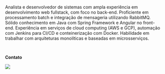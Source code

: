 


<p align="left"> 
  Analista e desenvolvedor de sistemas com ampla experiência em desenvolvimento web fullstack, com foco no back-end. Proficiente em processamento batch e integração de mensageria utilizando RabbitMQ. Sólido conhecimento em Java com Spring Framework e Angular no front-end. Experiência em serviços de cloud computing (AWS e GCP), automação com Jenkins para CI/CD e conteinerização com Docker. Habilidade em trabalhar com arquiteturas monolíticas e baseadas em microsserviços. 
</p>

<br>

<p align="left">
  <strong>Contato</strong>
</p>

<p align="left">
  <a href="https://www.linkedin.com/in/crist%C3%B3v%C3%A3o-augusto-vieira-de-freitas-261bb0180/" alt="Linkedin">
  <img src="https://img.shields.io/badge/LinkedIn-0077B5?style=for-the-badge&logo=linkedin&logoColor=white" /></a>
</p>  

